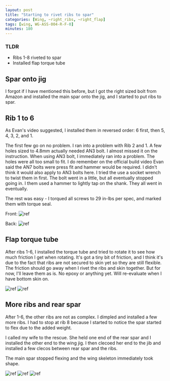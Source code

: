 ```yaml
---
layout: post
title: "Starting to rivet ribs to spar"
categories: [Wing, ~right_ribs, ~right_flap]
tags: [wing, WG-ASS-004-R-F-0]
minutes: 180
---
```


### TLDR

- Ribs 1-8 riveted to spar
- Installed flap torque tube

## Spar onto jig

I forgot if I have mentioned this before, but I got the right sized bolt from Amazon and installed the main spar onto the jig, and I started to put ribs to spar.

## Rib 1 to 6

As Evan's video suggested, I installed them in reversed order: 6 first, then 5, 4, 3, 2, and 1.

The first few go on no problem. I ran into a problem with Rib 2 and 1. A few holes sized to 4.8mm actually needed AN3 bolt. I almost missed it on the instruction. When using AN3 bolt, I immediately ran into a problem. The holes were all too small to fit. I do remember on the official build video Evan said the AN7 bolts were press fit and hammer would be required. I didn't think it would also apply to AN3 bolts here. I tried the use a socket wrench to twist them in first. The bolt went in a little, but all eventually stopped going in. I them used a hammer to lightly tap on the shank. They all went in eventually.

The rest was easy - I torqued all screws to 29 in-lbs per spec, and marked them with torque seal.

Front:
![ref](/assets/img/20240601/an3_torqued_front.jpg)

Back:
![ref](/assets/img/20240601/an3_torqued_back.jpg)

## Flap torque tube

After ribs 1-6, I installed the torque tube and tried to rotate it to see how much friction I get when rotating. It's got a tiny bit of friction, and I think it's due to the fact that ribs are not secured to skin yet so they are still flexible. The friction should go away when I rivet the ribs and skin together. But for now, I'll leave them as is. No epoxy or anything yet. Will re-evaluate when I have bottom skin on.

![ref](/assets/img/20240601/torque_tube_1.jpg)
![ref](/assets/img/20240601/torque_tube_2.jpg)

## More ribs and rear spar

After 1-6, the other ribs are not as complex. I dimpled and installed a few more ribs. I had to stop at rib 8 because I started to notice the spar started to flex due to the added weight.

I called my wife to the rescue. She held one end of the rear spar and I installed the other end to the wing jig. I then clecoed her end to the jib and installed a few clecos between rear spar and the ribs.

The main spar stopped flexing and the wing skeleton immediately took shape.

![ref](/assets/img/20240601/spar1.jpg)
![ref](/assets/img/20240601/spar2.jpg)
![ref](/assets/img/20240601/spar3.jpg)
